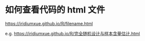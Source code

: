 # 如何查看代码的 html 文件

https://iridiumxue.github.io/R/filename.html

e.g. https://iridiumxue.github.io/R/完全随机设计与样本含量估计.html
